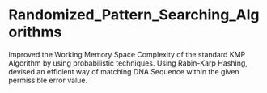 # Randomized_Pattern_Searching_Algorithms
 Improved the Working Memory Space Complexity of the standard KMP Algorithm by using probabilistic techniques. Using Rabin-Karp Hashing, devised an efficient way of matching DNA Sequence within the given permissible error value.
